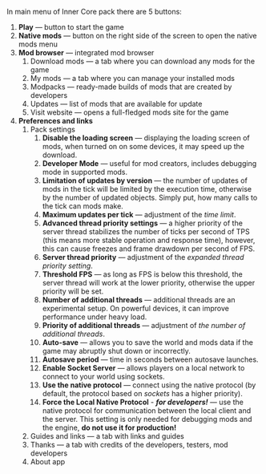 In main menu of Inner Core pack there are 5 buttons:

1. **Play** — button to start the game
2. **Native mods** — button on the right side of the screen to open the native mods menu
3. **Mod browser** — integrated mod browser
   1. Download mods — a tab where you can download any mods for the game
   2. My mods — a tab where you can manage your installed mods
   3. Modpacks — ready-made builds of mods that are created by developers
   4. Updates — list of mods that are available for update
   5. Visit website — opens a full-fledged mods site for the game
4. **Preferences and links**
   1. Pack settings
      1. **Disable the loading screen** — displaying the loading screen of mods, when turned on on some devices, it may speed up the download.
      2. **Developer Mode** — useful for mod creators, includes debugging mode in supported mods.
      3. **Limitation of updates by version** — the number of updates of mods in the tick will be limited by the execution time, otherwise by the number of updated objects. Simply put, how many calls to the tick can mods make.
      4. **Maximum updates per tick** — adjustment of the _time limit_.
      5. **Advanced thread priority settings** — a higher priority of the server thread stabilizes the number of ticks per second of TPS (this means more stable operation and response time), however, this can cause freezes and frame drawdown per second of FPS.
      6. **Server thread priority** — adjustment of the _expanded thread priority setting_.
      7. **Threshold FPS** — as long as FPS is below this threshold, the server thread will work at the lower priority, otherwise the upper priority will be set.
      8. **Number of additional threads** — additional threads are an experimental setup. On powerful devices, it can improve performance under heavy load.
      9. **Priority of additional threads** — adjustment of _the number of additional threads_.
      10. **Auto-save** — allows you to save the world and mods data if the game may abruptly shut down or incorrectly.
      11. **Autosave period** — time in seconds between autosave launches.
      12. **Enable Socket Server** — allows players on a local network to connect to your world using sockets.
      13. **Use the native protocol** — connect using the native protocol (by default, the protocol based on _sockets_ has a higher priority).
      14. **Force the Local Native Protocol** - _**for developers!**_ — use the native protocol for communication between the local client and the server. This setting is only needed for debugging mods and the engine, **do not use it for production!**
   2. Guides and links — a tab with links and guides
   3. Thanks — a tab with credits of the developers, testers, mod developers
   4. About app
